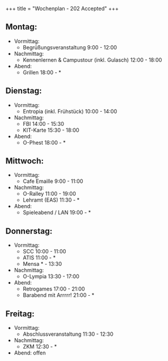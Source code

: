 +++
title = "Wochenplan - 202 Accepted"
+++

## Montag:
  * Vormittag:
    * Begrüßungsveranstaltung 9:00 - 12:00
  * Nachmittag: 
    * Kennenlernen & Campustour (inkl. Gulasch) 12:00 - 18:00
  * Abend: 
    * Grillen 18:00 - *

## Dienstag:
  * Vormittag:
    * Entropia (inkl. Frühstück) 10:00 - 14:00
  * Nachmittag: 
    * FBI 14:00 - 15:30
    * KIT-Karte 15:30 - 18:00
  * Abend: 
    * O-Phest 18:00 - *

## Mittwoch:
  * Vormittag: 
    * Cafe Emaille 9:00 - 11:00
  * Nachmittag: 
    * O-Ralley 11:00 - 19:00
    * Lehramt (EAS) 11:30 - *
  * Abend:
    * Spieleabend / LAN 19:00 - *

## Donnerstag:
  * Vormittag:
    * SCC 10:00 - 11:00
    * ATIS 11:00 - *
    * Mensa * - 13:30
  * Nachmittag: 
    * O-Lympia 13:30 - 17:00
  * Abend: 
    * Retrogames 17:00 - 21:00
    * Barabend mit Arrrrr! 21:00 - *

## Freitag:
  * Vormittag:
    * Abschlussveranstaltung 11:30 - 12:30
  * Nachmittag:
    * ZKM 12:30 - *
  * Abend: offen
